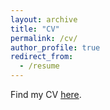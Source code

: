 ```yaml
---
layout: archive
title: "CV"
permalink: /cv/
author_profile: true
redirect_from:
  - /resume
---
```


Find my CV [here](../SFOLSON_CV.pdf).
